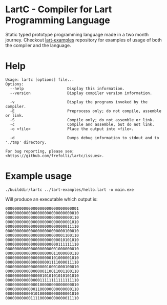 # LartC - Compiler for Lart Programming Language

Static typed prototype programming language made in a two month journey.
Checkout [lart-examples](github.com:frefolli/lart-examples) repository for examples of usage of both the compiler and the language.

# Help

```
Usage: lartc [options] file...
Options:
  --help                   Display this information.
  --version                Display compiler version information.

  -v                       Display the programs invoked by the compiler.
  -E                       Preprocess only; do not compile, assemble or link.
  -S                       Compile only; do not assemble or link.
  -c                       Compile and assemble, but do not link.
  -o <file>                Place the output into <file>.

  -d                       Dumps debug information to stdout and to './tmp' directory.

For bug reporting, please see:
<https://github.com/frefolli/lartc/issues>.
```

# Example usage

`./builddir/lartc ../lart-examples/hello.lart -o main.exe`

Will produce an executable which output is:

```
00000000000000000000000000000001
00000000000000000000000000000010
00000000000000000000000000000110
00000000000000000000000000001010
00000000000000000000000000011110
00000000000000000000000000100010
00000000000000000000000001100110
00000000000000000000000010101010
00000000000000000000000111111110
00000000000000000000001000000010
00000000000000000000011000000110
00000000000000000000101000001010
00000000000000000001111000011110
00000000000000000010001000100010
00000000000000000110011001100110
00000000000000001010101010101010
00000000000000011111111111111110
00000000000000100000000000000010
00000000000001100000000000000110
00000000000010100000000000001010
00000000000111100000000000011110
```
